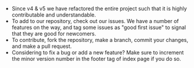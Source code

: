 
- Since v4 & v5 we have refactored the entire project such that it is highly contributable and understandable.
- To add to our repository, check out our issues. We have a number of features on the way, and tag some issues as "good first issue" to signal that they are good for newcomers.
- To contribute, fork the repository, make a branch, commit your changes, and make a pull request. 
- Considering to fix a bug or add a new feature? Make sure to increment the minor version number in the footer tag of index page if you do so.
